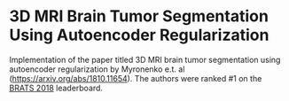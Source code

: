 # 3D MRI Brain Tumor Segmentation Using Autoencoder Regularization
Implementation of the paper titled 3D MRI brain tumor segmentation using autoencoder regularization by Myronenko e.t. al (https://arxiv.org/abs/1810.11654). The authors were ranked #1 on the [BRATS 2018](https://www.med.upenn.edu/sbia/brats2018/) leaderboard.
